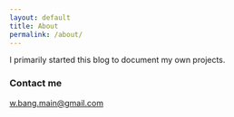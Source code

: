 ```yaml
---
layout: default
title: About
permalink: /about/
---
```


I primarily started this blog to document my own projects.

### Contact me

[w.bang.main@gmail.com](mailto:w.bang.main@gmail.com)

